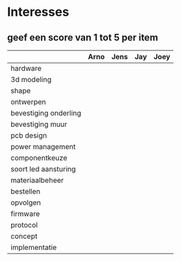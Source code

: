 # Interesses

## geef een score van 1 tot 5 per item

|                       |Arno|Jens|Jay |Joey|
|---                    |--- |--- |--- |--- |
|hardware               |    |    |    |    |
|3d modeling            |    |    |    |    |
|shape                  |    |    |    |    |
|ontwerpen              |    |    |    |    |
|bevestiging onderling  |    |    |    |    |
|bevestiging muur       |    |    |    |    |
|pcb design             |    |    |    |    |
|power management       |    |    |    |    |
|componentkeuze         |    |    |    |    |
|soort led aansturing   |    |    |    |    |
|materiaalbeheer        |    |    |    |    |
|bestellen              |    |    |    |    |
|opvolgen               |    |    |    |    |
|firmware               |    |    |    |    |
|protocol               |    |    |    |    |
|concept                |    |    |    |    |
|implementatie          |    |    |    |    |
